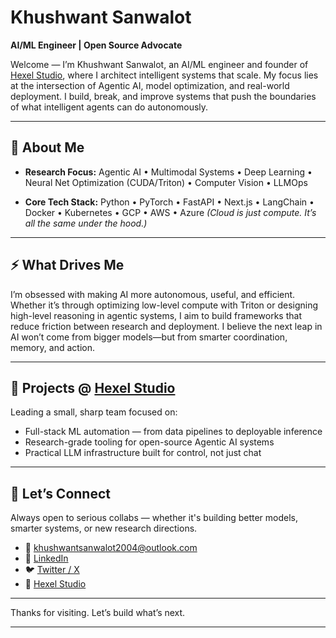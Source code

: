 # Khushwant Sanwalot

**AI/ML Engineer | Open Source Advocate**

Welcome — I’m Khushwant Sanwalot, an AI/ML engineer and founder of [Hexel Studio](https://github.com/hexelstudio), where I architect intelligent systems that scale. My focus lies at the intersection of Agentic AI, model optimization, and real-world deployment. I build, break, and improve systems that push the boundaries of what intelligent agents can do autonomously.

---

## 🔬 About Me

* **Research Focus:**
  Agentic AI • Multimodal Systems • Deep Learning • Neural Net Optimization (CUDA/Triton) • Computer Vision • LLMOps

* **Core Tech Stack:**
  Python • PyTorch • FastAPI • Next.js • LangChain • Docker • Kubernetes • GCP • AWS • Azure
  *(Cloud is just compute. It’s all the same under the hood.)*

---

## ⚡ What Drives Me

I’m obsessed with making AI more autonomous, useful, and efficient. Whether it’s through optimizing low-level compute with Triton or designing high-level reasoning in agentic systems, I aim to build frameworks that reduce friction between research and deployment. I believe the next leap in AI won’t come from bigger models—but from smarter coordination, memory, and action.

---

## 🧩 Projects @ [Hexel Studio](https://github.com/hexelstudio)

Leading a small, sharp team focused on:

* Full-stack ML automation — from data pipelines to deployable inference
* Research-grade tooling for open-source Agentic AI systems
* Practical LLM infrastructure built for control, not just chat

---

## 💬 Let’s Connect

Always open to serious collabs — whether it's building better models, smarter systems, or new research directions.

* 📧 [khushwantsanwalot2004@outlook.com](mailto:khushwantsanwalot2004@outlook.com)
* 🔗 [LinkedIn](https://www.linkedin.com/in/khushwant-sanwalot/)
* 🐦 [Twitter / X](https://x.com/ksanwalot04?t=vCed7GN0P1aIoKqx_72H2Q&s=09)
* 🏢 [Hexel Studio](https://github.com/hexelstudio)

---

Thanks for visiting. Let’s build what’s next.

---
